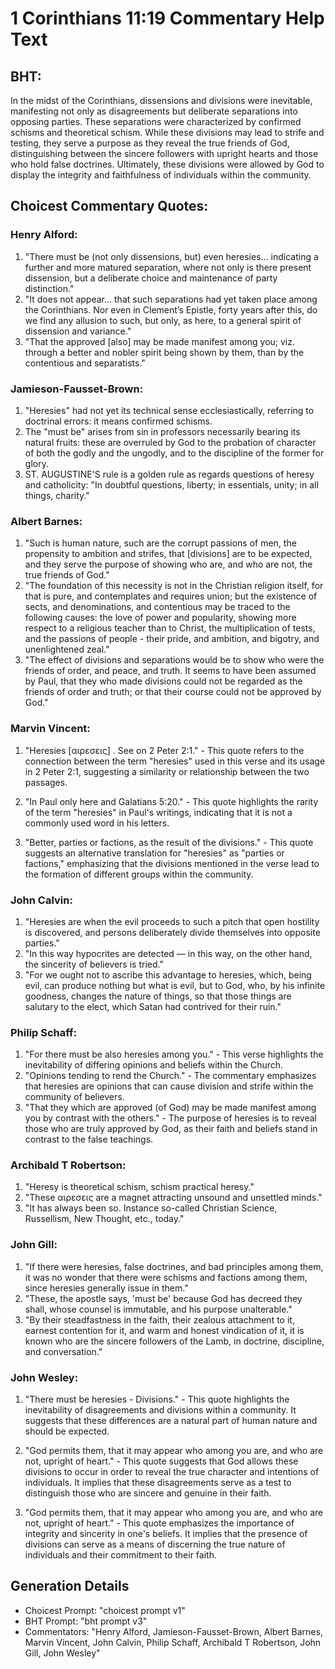 # 1 Corinthians 11:19 Commentary Help Text

## BHT:
In the midst of the Corinthians, dissensions and divisions were inevitable, manifesting not only as disagreements but deliberate separations into opposing parties. These separations were characterized by confirmed schisms and theoretical schism. While these divisions may lead to strife and testing, they serve a purpose as they reveal the true friends of God, distinguishing between the sincere followers with upright hearts and those who hold false doctrines. Ultimately, these divisions were allowed by God to display the integrity and faithfulness of individuals within the community.

## Choicest Commentary Quotes:
### Henry Alford:
1. "There must be (not only dissensions, but) even heresies... indicating a further and more matured separation, where not only is there present dissension, but a deliberate choice and maintenance of party distinction."
2. "It does not appear... that such separations had yet taken place among the Corinthians. Nor even in Clement’s Epistle, forty years after this, do we find any allusion to such, but only, as here, to a general spirit of dissension and variance."
3. "That the approved [also] may be made manifest among you; viz. through a better and nobler spirit being shown by them, than by the contentious and separatists."

### Jamieson-Fausset-Brown:
1. "Heresies" had not yet its technical sense ecclesiastically, referring to doctrinal errors: it means confirmed schisms.
2. The "must be" arises from sin in professors necessarily bearing its natural fruits: these are overruled by God to the probation of character of both the godly and the ungodly, and to the discipline of the former for glory.
3. ST. AUGUSTINE'S rule is a golden rule as regards questions of heresy and catholicity: "In doubtful questions, liberty; in essentials, unity; in all things, charity."

### Albert Barnes:
1. "Such is human nature, such are the corrupt passions of men, the propensity to ambition and strifes, that [divisions] are to be expected, and they serve the purpose of showing who are, and who are not, the true friends of God."
2. "The foundation of this necessity is not in the Christian religion itself, for that is pure, and contemplates and requires union; but the existence of sects, and denominations, and contentious may be traced to the following causes: the love of power and popularity, showing more respect to a religious teacher than to Christ, the multiplication of tests, and the passions of people - their pride, and ambition, and bigotry, and unenlightened zeal."
3. "The effect of divisions and separations would be to show who were the friends of order, and peace, and truth. It seems to have been assumed by Paul, that they who made divisions could not be regarded as the friends of order and truth; or that their course could not be approved by God."

### Marvin Vincent:
1. "Heresies [αιρεσεις] . See on 2 Peter 2:1." - This quote refers to the connection between the term "heresies" used in this verse and its usage in 2 Peter 2:1, suggesting a similarity or relationship between the two passages.

2. "In Paul only here and Galatians 5:20." - This quote highlights the rarity of the term "heresies" in Paul's writings, indicating that it is not a commonly used word in his letters.

3. "Better, parties or factions, as the result of the divisions." - This quote suggests an alternative translation for "heresies" as "parties or factions," emphasizing that the divisions mentioned in the verse lead to the formation of different groups within the community.

### John Calvin:
1. "Heresies are when the evil proceeds to such a pitch that open hostility is discovered, and persons deliberately divide themselves into opposite parties."
2. "In this way hypocrites are detected — in this way, on the other hand, the sincerity of believers is tried."
3. "For we ought not to ascribe this advantage to heresies, which, being evil, can produce nothing but what is evil, but to God, who, by his infinite goodness, changes the nature of things, so that those things are salutary to the elect, which Satan had contrived for their ruin."

### Philip Schaff:
1. "For there must be also heresies among you." - This verse highlights the inevitability of differing opinions and beliefs within the Church.
2. "Opinions tending to rend the Church." - The commentary emphasizes that heresies are opinions that can cause division and strife within the community of believers.
3. "That they which are approved (of God) may be made manifest among you by contrast with the others." - The purpose of heresies is to reveal those who are truly approved by God, as their faith and beliefs stand in contrast to the false teachings.

### Archibald T Robertson:
1. "Heresy is theoretical schism, schism practical heresy." 
2. "These αιρεσεις are a magnet attracting unsound and unsettled minds."
3. "It has always been so. Instance so-called Christian Science, Russellism, New Thought, etc., today."

### John Gill:
1. "If there were heresies, false doctrines, and bad principles among them, it was no wonder that there were schisms and factions among them, since heresies generally issue in them."
2. "These, the apostle says, 'must be' because God has decreed they shall, whose counsel is immutable, and his purpose unalterable."
3. "By their steadfastness in the faith, their zealous attachment to it, earnest contention for it, and warm and honest vindication of it, it is known who are the sincere followers of the Lamb, in doctrine, discipline, and conversation."

### John Wesley:
1. "There must be heresies - Divisions." - This quote highlights the inevitability of disagreements and divisions within a community. It suggests that these differences are a natural part of human nature and should be expected.

2. "God permits them, that it may appear who among you are, and who are not, upright of heart." - This quote suggests that God allows these divisions to occur in order to reveal the true character and intentions of individuals. It implies that these disagreements serve as a test to distinguish those who are sincere and genuine in their faith.

3. "God permits them, that it may appear who among you are, and who are not, upright of heart." - This quote emphasizes the importance of integrity and sincerity in one's beliefs. It implies that the presence of divisions can serve as a means of discerning the true nature of individuals and their commitment to their faith.


## Generation Details
- Choicest Prompt: "choicest prompt v1"
- BHT Prompt: "bht prompt v3"
- Commentators: "Henry Alford, Jamieson-Fausset-Brown, Albert Barnes, Marvin Vincent, John Calvin, Philip Schaff, Archibald T Robertson, John Gill, John Wesley"
